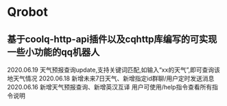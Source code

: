 # Qrobot
基于coolq-http-api插件以及cqhttp库编写的可实现一些小功能的qq机器人
----------------------------------------------------------------------------------------
2020.06.19 天气预报查询update,支持关键词匹配,如输入“xx的天气”,即可查询该地天气情况
2020.06.18 新增未来7日天气、新增指定id群聊/用户定时发送消息
2020.06.16 新增天气预报查询、新增英汉互译
用户可使用/help指令查看所有指令说明
